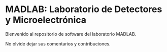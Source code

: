 # MADLAB: Laboratorio de Detectores y Microelectrónica

Bienvenido al repositorio de software del laboratorio MADLAB.

No olvide dejar sus comentarios y contribuciones.
